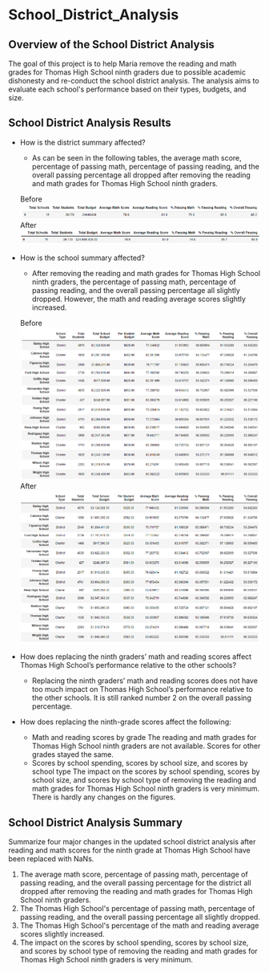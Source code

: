 # School_District_Analysis

## Overview of the School District Analysis

The goal of this project is to help Maria remove the reading and math grades for Thomas High School ninth graders due to possible academic dishonesty and re-conduct the school district analysis. The analysis aims to evaluate each school's performance based on their types, budgets, and size. 

## School District Analysis Results

- How is the district summary affected?
    - As can be seen in the following tables, the average math score, percentage of passing math, percentage of passing reading, and the overall passing percentage all dropped after removing the reading and math grades for Thomas High School ninth graders.
    
    Before
    ![district_summary_df_before.png](Resources/district_summary_df_before.png)
    After
    ![district_summary_df_after.png](Resources/district_summary_df_after.png)
    
- How is the school summary affected?
    - After removing the reading and math grades for Thomas High School ninth graders, the percentage of passing math, percentage of passing reading, and the overall passing percentage all slightly dropped. However, the math and reading average scores slightly increased.
    
    Before
    ![School_Summary_before.png](Resources/School_Summary_before.png)
    After
    ![School_Summary_after.png](Resources/School_Summary_after.png)

- How does replacing the ninth graders’ math and reading scores affect Thomas High School’s performance relative to the other schools?
    - Replacing the ninth graders’ math and reading scores does not have too much impact on Thomas High School’s performance relative to the other schools. It is still ranked number 2 on the overall passing percentage.
- How does replacing the ninth-grade scores affect the following:
    - Math and reading scores by grade
        The reading and math grades for Thomas High School ninth graders are not available. Scores for other grades stayed the same. 
    - Scores by school spending, scores by school size, and scores by school type
        The impact on the scores by school spending, scores by school size, and scores by school type of removing the reading and math grades for Thomas High School ninth graders is very minimum. There is hardly any changes on the figures.
    
    
## School District Analysis Summary
Summarize four major changes in the updated school district analysis after reading and math scores for the ninth grade at Thomas High School have been replaced with NaNs.

1. The average math score, percentage of passing math, percentage of passing reading, and the overall passing percentage for the district all dropped after removing the reading and math grades for Thomas High School ninth graders.
2. The Thomas High School's percentage of passing math, percentage of passing reading, and the overall passing percentage all slightly dropped. 
3. The Thomas High School's percentage of the math and reading average scores slightly increased.
4. The impact on the scores by school spending, scores by school size, and scores by school type of removing the reading and math grades for Thomas High School ninth graders is very minimum.
